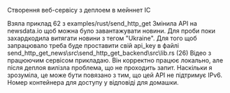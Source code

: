 Створення веб-сервісу з деплоем в мейннет IC 

Взяла приклад 62 з examples/rust/send_http_get
Змінила API на newsdata.io щоб можна було завантажувати новини. Для проби поки захардкодила витягати новини з тегом "Ukraine".
Для того щоб запрацювало треба буде проставити свій api_key в файлі send_http_get_news\src\send_http_get_backend\src\lib.rs (26)
Відео з працюючим сервісом прикладаю. Він корректно працює локально, але після деплоя вилізла проблема, що не проходить запит. Наскільки я зрозуміла, 
це може бути повязано з тим, що цей API не підтримує  IPv6.
Номер контейнера для доступу у відповіді для домашки.
